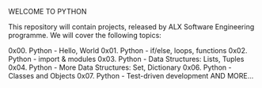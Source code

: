 WELCOME TO PYTHON

This repository will contain projects, released by ALX Software Engineering programme. We will cover the following topics:

0x00. Python - Hello, World
0x01. Python - if/else, loops, functions
0x02. Python - import & modules
0x03. Python - Data Structures: Lists, Tuples
0x04. Python - More Data Structures: Set, Dictionary
0x06. Python - Classes and Objects
0x07. Python - Test-driven development
AND MORE...
